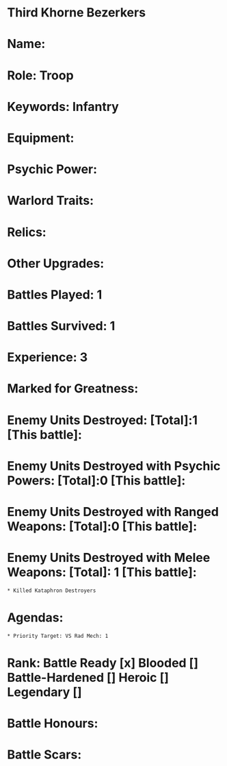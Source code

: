# Third Khorne Bezerkers

# Name: 
# Role: Troop
# Keywords: Infantry
# Equipment:
# Psychic Power:
# Warlord Traits:
# Relics:
# Other Upgrades:

# Battles Played: 1
# Battles Survived: 1
# Experience: 3
# Marked for Greatness:
# Enemy Units Destroyed: [Total]:1  [This battle]:
# Enemy Units Destroyed with Psychic Powers: [Total]:0  [This battle]:
# Enemy Units Destroyed with Ranged Weapons: [Total]:0  [This battle]:
# Enemy Units Destroyed with Melee Weapons: [Total]: 1 [This battle]:
    * Killed Kataphron Destroyers
# Agendas: 
    * Priority Target: VS Rad Mech: 1

# Rank: Battle Ready [x] Blooded [] Battle-Hardened [] Heroic [] Legendary []

# Battle Honours: 
# Battle Scars: